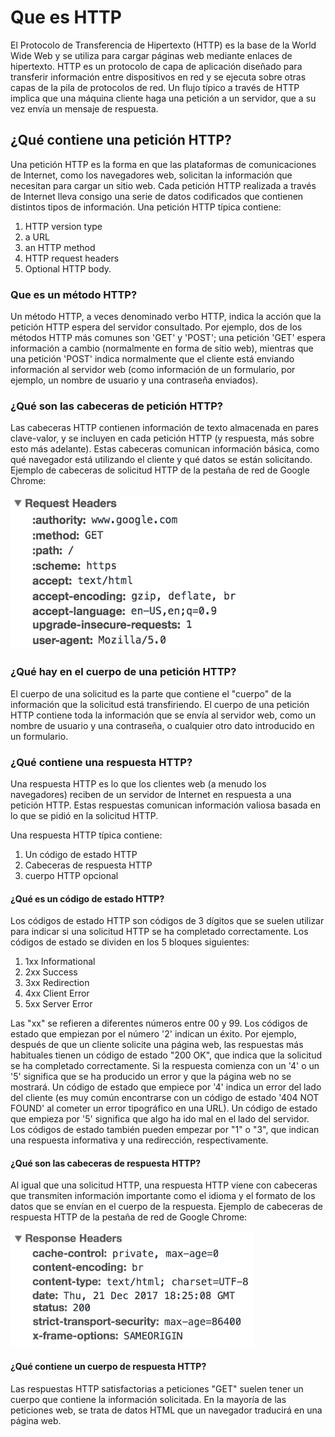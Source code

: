 # Que es HTTP
El Protocolo de Transferencia de Hipertexto (HTTP) es la base de la World Wide Web y se utiliza para cargar páginas web mediante enlaces de hipertexto. HTTP es un protocolo de capa de aplicación diseñado para transferir información entre dispositivos en red y se ejecuta sobre otras capas de la pila de protocolos de red. Un flujo típico a través de HTTP implica que una máquina cliente haga una petición a un servidor, que a su vez envía un mensaje de respuesta.

## ¿Qué contiene una petición HTTP?
Una petición HTTP es la forma en que las plataformas de comunicaciones de Internet, como los navegadores web, solicitan la información que necesitan para cargar un sitio web. Cada petición HTTP realizada a través de Internet lleva consigo una serie de datos codificados que contienen distintos tipos de información. Una petición HTTP típica contiene:
1. HTTP version type
2. a URL
3. an HTTP method
4. HTTP request headers
5. Optional HTTP body.

### Que es un método HTTP?
Un método HTTP, a veces denominado verbo HTTP, indica la acción que la petición HTTP espera del servidor consultado. Por ejemplo, dos de los métodos HTTP más comunes son 'GET' y 'POST'; una petición 'GET' espera información a cambio (normalmente en forma de sitio web), mientras que una petición 'POST' indica normalmente que el cliente está enviando información al servidor web (como información de un formulario, por ejemplo, un nombre de usuario y una contraseña enviados).

### ¿Qué son las cabeceras de petición HTTP?
Las cabeceras HTTP contienen información de texto almacenada en pares clave-valor, y se incluyen en cada petición HTTP (y respuesta, más sobre esto más adelante). Estas cabeceras comunican información básica, como qué navegador está utilizando el cliente y qué datos se están solicitando. Ejemplo de cabeceras de solicitud HTTP de la pestaña de red de Google Chrome:

![Ejemplo](img/img1.png)

### ¿Qué hay en el cuerpo de una petición HTTP?
El cuerpo de una solicitud es la parte que contiene el "cuerpo" de la información que la solicitud está transfiriendo. El cuerpo de una petición HTTP contiene toda la información que se envía al servidor web, como un nombre de usuario y una contraseña, o cualquier otro dato introducido en un formulario.

### ¿Qué contiene una respuesta HTTP?
Una respuesta HTTP es lo que los clientes web (a menudo los navegadores) reciben de un servidor de Internet en respuesta a una petición HTTP. Estas respuestas comunican información valiosa basada en lo que se pidió en la solicitud HTTP. 

Una respuesta HTTP típica contiene:

1. Un código de estado HTTP
2. Cabeceras de respuesta HTTP
3. cuerpo HTTP opcional

#### ¿Qué es un código de estado HTTP?
Los códigos de estado HTTP son códigos de 3 dígitos que se suelen utilizar para indicar si una solicitud HTTP se ha completado correctamente. Los códigos de estado se dividen en los 5 bloques siguientes:

1. 1xx Informational
2. 2xx Success
3. 3xx Redirection
4. 4xx Client Error
5. 5xx Server Error

Las "xx" se refieren a diferentes números entre 00 y 99.
Los códigos de estado que empiezan por el número '2' indican un éxito. Por ejemplo, después de que un cliente solicite una página web, las respuestas más habituales tienen un código de estado "200 OK", que indica que la solicitud se ha completado correctamente.
Si la respuesta comienza con un '4' o un '5' significa que se ha producido un error y que la página web no se mostrará. Un código de estado que empiece por '4' indica un error del lado del cliente (es muy común encontrarse con un código de estado '404 NOT FOUND' al cometer un error tipográfico en una URL). Un código de estado que empieza por '5' significa que algo ha ido mal en el lado del servidor. Los códigos de estado también pueden empezar por "1" o "3", que indican una respuesta informativa y una redirección, respectivamente.

#### ¿Qué son las cabeceras de respuesta HTTP?
Al igual que una solicitud HTTP, una respuesta HTTP viene con cabeceras que transmiten información importante como el idioma y el formato de los datos que se envían en el cuerpo de la respuesta. 
Ejemplo de cabeceras de respuesta HTTP de la pestaña de red de Google Chrome:

![Ejemplo](img/img2.png)

#### ¿Qué contiene un cuerpo de respuesta HTTP?
Las respuestas HTTP satisfactorias a peticiones "GET" suelen tener un cuerpo que contiene la información solicitada. En la mayoría de las peticiones web, se trata de datos HTML que un navegador traducirá en una página web.